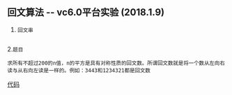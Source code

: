 ## 回文算法 -- vc6.0平台实验 (2018.1.9)
1. `回文串`
``` 所谓回文串，简单来说就是正着读和反着读都是一样的字符串，比如abba，noon等等，一个字符串的最长回文子串即为这个字符串的子串中，是回文串的最长的那个
```
2.`题目`
```
求所有不超过200的n值，n的平方是具有对称性质的回文数。所谓回文数就是将一个数从左向右读与从右向左读是一样的。例如：3443和1234321都是回文数 
```
[代码]()